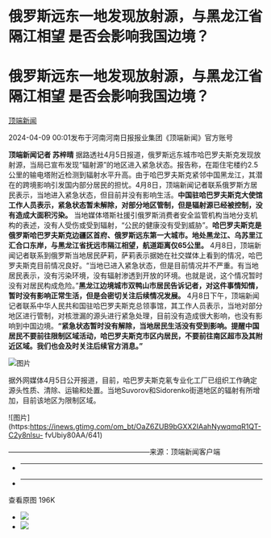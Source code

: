 # 俄罗斯远东一地发现放射源，与黑龙江省隔江相望 是否会影响我国边境？

# 俄罗斯远东一地发现放射源，与黑龙江省隔江相望 是否会影响我国边境？

[](https://news.qq.com/omn/author/8QMX3H5Z5YQfuzY%3D)

[顶端新闻](https://news.qq.com/omn/author/8QMX3H5Z5YQfuzY%3D)

2024-04-09 00:01发布于河南河南日报报业集团《顶端新闻》官方账号

**顶端新闻记者 苏梓晴**
据路透社4月5日报道，俄罗斯远东城市哈巴罗夫斯克发现放射源，当局已宣布发现“辐射源”的地区进入紧急状态。报告称，在距住宅楼约2.5公里的输电塔附近检测到辐射水平升高。由于哈巴罗夫斯克紧邻中国黑龙江，其潜在的跨境影响引发国内部分居民的担忧。4月8日，顶端新闻记者联系俄罗斯方居民表示，当地进入紧急状态，但目前并没有影响生活。**中国驻哈巴罗夫斯克大使馆工作人员表示，紧急状态暂未解除，对部分地区管制，但是辐射源已经被控制，没有造成大面积污染。**
当地媒体塔斯社援引俄罗斯消费者安全监管机构当地分支机构的表述，没有人受伤或受到辐射，“公民的健康没有受到威胁”。**哈巴罗夫斯克是俄罗斯哈巴罗夫斯克边疆区首府、俄罗斯远东第一大城市。地处黑龙江、乌苏里江汇合口东岸，与黑龙江省抚远市隔江相望，航道距离仅65公里。**
4月8日，顶端新闻记者联系到俄罗斯当地居民萨莉，萨莉表示据她在社交媒体上看到的情况，哈巴罗夫斯克目前情况良好。“当地已进入紧急状态，但是目前情况并不严重。有当地居民表示，没有污染环境，没有辐射渗透到开放的环境。也就是说，这个情况暂时没有对居民构成危险。”**黑龙江边境城市双鸭山市居民告诉记者，对这件事情知情，暂时没有影响正常生活，但是会密切关注后续情况发展。**
4月8日下午，顶端新闻记者联系中华人民共和国驻哈巴罗夫斯克总领事馆，其工作人员表示，当地对部分地区进行管制，对核泄漏的源头进行紧急处理，目前没有造成很大影响，也没有影响到中国边境。**“紧急状态暂时没有解除，当地居民生活没有受到影响。提醒中国居民不要前往限制区域活动，哈巴罗夫斯克市区内居民，不要前往南区超市及其附近区域。我们也会及时关注后续官方消息。”**

![图片](https:https://inews.gtimg.com/om_bt/OaPeFfxBGHWxRYAQrJ2xPlMIW8za0TMQwFntM3besrahcAA/641)

据外网媒体4月5日公开报道，目前，哈巴罗夫斯克氡专业化工厂已组织工作确定源头性质、清除、运输和处置。当地Suvorov和Sidorenko街道地区的辐射有所增加，目前该地区为限制区域。

![图片](https:https://inews.gtimg.com/om_bt/OaZ6ZUB9bGXX2IAahNywqmqR1QT-C2y8nlsu-
fvUbiy80AA/641)

————————————————————来源：顶端新闻客户端

  * ______

  * ______

查看原图 196K

  * ![](https:https://inews.gtimg.com/om_bt/OaPeFfxBGHWxRYAQrJ2xPlMIW8za0TMQwFntM3besrahcAA/641)
  * ![](https:https://inews.gtimg.com/om_bt/OaZ6ZUB9bGXX2IAahNywqmqR1QT-C2y8nlsu-fvUbiy80AA/641)

